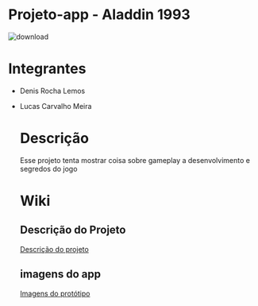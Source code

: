 # Projeto-app - Aladdin 1993
![download](https://github.com/Meira-Lucas/projeto-app/assets/128614213/bdf336b9-d83c-44fa-bc66-0e90e42b059b)

# Integrantes
- Denis Rocha Lemos
- Lucas Carvalho Meira

  # Descrição
  Esse projeto tenta mostrar coisa sobre gameplay a desenvolvimento e segredos do jogo

  # Wiki
  ## Descrição do Projeto
  <a href="https://github.com/Meira-Lucas/projeto-app/wiki/home"> Descrição do projeto<a>

  ## imagens do app
  <a href="https://github.com/Meira-Lucas/projeto-app/wiki/Imagens do protótipo"> Imagens do protótipo<a>
